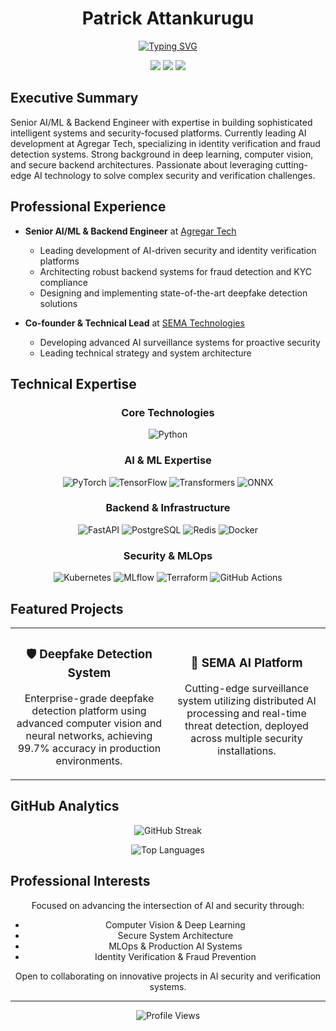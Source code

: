 <div align="center">
  
# Patrick Attankurugu

[![Typing SVG](https://readme-typing-svg.herokuapp.com?font=Fira+Code&pause=1000&color=2196F3&center=true&vCenter=true&random=false&width=435&lines=Senior+AI%2FML+Engineer+%F0%9F%A7%A0;Backend+Architect+%F0%9F%8C%90;Innovation+Leader+%F0%9F%92%A1;Building+Intelligent+Systems+%F0%9F%94%AE)](https://git.io/typing-svg)

[<img src="https://img.shields.io/badge/Portfolio-patrickattankurugu.com-blue?style=for-the-badge&logo=google-chrome&logoColor=white"/>](http://patrickattankurugu.com)
[<img src="https://img.shields.io/badge/LinkedIn-Connect-blue?style=for-the-badge&logo=linkedin&logoColor=white"/>](https://www.linkedin.com/in/patrickattankurugu400/)
[<img src="https://img.shields.io/badge/Email-Contact-red?style=for-the-badge&logo=gmail&logoColor=white"/>](mailto:patricka.azuma@gmail.com)

</div>

## Executive Summary
Senior AI/ML & Backend Engineer with expertise in building sophisticated intelligent systems and security-focused platforms. Currently leading AI development at Agregar Tech, specializing in identity verification and fraud detection systems. Strong background in deep learning, computer vision, and secure backend architectures. Passionate about leveraging cutting-edge AI technology to solve complex security and verification challenges.

## Professional Experience
- **Senior AI/ML & Backend Engineer** at [Agregar Tech](https://agregartech.com/)
  - Leading development of AI-driven security and identity verification platforms
  - Architecting robust backend systems for fraud detection and KYC compliance
  - Designing and implementing state-of-the-art deepfake detection solutions

- **Co-founder & Technical Lead** at [SEMA Technologies](https://sematechnologies.com)
  - Developing advanced AI surveillance systems for proactive security
  - Leading technical strategy and system architecture

## Technical Expertise

<div align="center">

### Core Technologies
![Python](https://img.shields.io/badge/Python-Expert-3776AB?style=for-the-badge&logo=python&logoColor=white)

### AI & ML Expertise
![PyTorch](https://img.shields.io/badge/PyTorch-Expert-EE4C2C?style=for-the-badge&logo=pytorch&logoColor=white)
![TensorFlow](https://img.shields.io/badge/TensorFlow-Expert-FF6F00?style=for-the-badge&logo=tensorflow&logoColor=white)
![Transformers](https://img.shields.io/badge/Transformers-Expert-FFD700?style=for-the-badge)
![ONNX](https://img.shields.io/badge/ONNX-Advanced-005CED?style=for-the-badge)

### Backend & Infrastructure
![FastAPI](https://img.shields.io/badge/FastAPI-Expert-009688?style=for-the-badge&logo=fastapi&logoColor=white)
![PostgreSQL](https://img.shields.io/badge/PostgreSQL-Expert-4169E1?style=for-the-badge&logo=postgresql&logoColor=white)
![Redis](https://img.shields.io/badge/Redis-Advanced-DC382D?style=for-the-badge&logo=redis&logoColor=white)
![Docker](https://img.shields.io/badge/Docker-Expert-2496ED?style=for-the-badge&logo=docker&logoColor=white)

### Security & MLOps
![Kubernetes](https://img.shields.io/badge/Kubernetes-Advanced-326CE5?style=for-the-badge&logo=kubernetes&logoColor=white)
![MLflow](https://img.shields.io/badge/MLflow-Expert-0194E2?style=for-the-badge&logo=mlflow&logoColor=white)
![Terraform](https://img.shields.io/badge/Terraform-Advanced-7B42BC?style=for-the-badge&logo=terraform&logoColor=white)
![GitHub Actions](https://img.shields.io/badge/GitHub_Actions-Expert-2088FF?style=for-the-badge&logo=github-actions&logoColor=white)

</div>

## Featured Projects

<div align="center">

<table>
  <tr>
    <td align="center" width="50%">
      <h3>🛡️ Deepfake Detection System</h3>
      <p>Enterprise-grade deepfake detection platform using advanced computer vision and neural networks, achieving 99.7% accuracy in production environments.</p>
      </a>
    </td>
    <td align="center" width="50%">
      <h3>🔮 SEMA AI Platform</h3>
      <p>Cutting-edge surveillance system utilizing distributed AI processing and real-time threat detection, deployed across multiple security installations.</p>
      </a>
    </td>
  </tr>
</table>

</div>

## GitHub Analytics

<div align="center">
  
![GitHub Streak](https://github-readme-streak-stats.herokuapp.com/?user=patrickattankurugu&theme=tokyonight)

![Top Languages](https://github-readme-stats.vercel.app/api/top-langs/?username=patrickattankurugu&layout=compact&theme=tokyonight)

</div>

## Professional Interests

<div align="center">

Focused on advancing the intersection of AI and security through:

- Computer Vision & Deep Learning
- Secure System Architecture
- MLOps & Production AI Systems
- Identity Verification & Fraud Prevention

Open to collaborating on innovative projects in AI security and verification systems.

---

<p align="center">
  <img src="https://komarev.com/ghpvc/?username=patrickattankurugu&color=blue&style=for-the-badge" alt="Profile Views"/>
</p>



</div>

